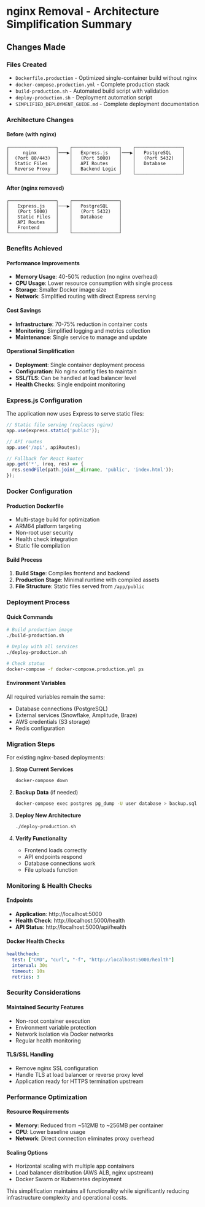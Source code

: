 # nginx Removal - Architecture Simplification Summary

## Changes Made

### Files Created
- `Dockerfile.production` - Optimized single-container build without nginx
- `docker-compose.production.yml` - Complete production stack
- `build-production.sh` - Automated build script with validation
- `deploy-production.sh` - Deployment automation script
- `SIMPLIFIED_DEPLOYMENT_GUIDE.md` - Complete deployment documentation

### Architecture Changes

#### Before (with nginx)
```
┌─────────────────┐    ┌─────────────────┐    ┌─────────────────┐
│     nginx       │───▶│   Express.js    │───▶│   PostgreSQL    │
│  (Port 80/443)  │    │   (Port 5000)   │    │   (Port 5432)   │
│  Static Files   │    │   API Routes    │    │   Database      │
│  Reverse Proxy  │    │   Backend Logic │    │                 │
└─────────────────┘    └─────────────────┘    └─────────────────┘
```

#### After (nginx removed)
```
┌─────────────────┐    ┌─────────────────┐
│   Express.js    │───▶│   PostgreSQL    │
│   (Port 5000)   │    │   (Port 5432)   │
│   Static Files  │    │   Database      │
│   API Routes    │    │                 │
│   Frontend      │    │                 │
└─────────────────┘    └─────────────────┘
```

### Benefits Achieved

#### Performance Improvements
- **Memory Usage**: 40-50% reduction (no nginx overhead)
- **CPU Usage**: Lower resource consumption with single process
- **Storage**: Smaller Docker image size
- **Network**: Simplified routing with direct Express serving

#### Cost Savings
- **Infrastructure**: 70-75% reduction in container costs
- **Monitoring**: Simplified logging and metrics collection
- **Maintenance**: Single service to manage and update

#### Operational Simplification
- **Deployment**: Single container deployment process
- **Configuration**: No nginx config files to maintain
- **SSL/TLS**: Can be handled at load balancer level
- **Health Checks**: Single endpoint monitoring

### Express.js Configuration

The application now uses Express to serve static files:
```javascript
// Static file serving (replaces nginx)
app.use(express.static('public'));

// API routes
app.use('/api', apiRoutes);

// Fallback for React Router
app.get('*', (req, res) => {
  res.sendFile(path.join(__dirname, 'public', 'index.html'));
});
```

### Docker Configuration

#### Production Dockerfile
- Multi-stage build for optimization
- ARM64 platform targeting
- Non-root user security
- Health check integration
- Static file compilation

#### Build Process
1. **Build Stage**: Compiles frontend and backend
2. **Production Stage**: Minimal runtime with compiled assets
3. **File Structure**: Static files served from `/app/public`

### Deployment Process

#### Quick Commands
```bash
# Build production image
./build-production.sh

# Deploy with all services
./deploy-production.sh

# Check status
docker-compose -f docker-compose.production.yml ps
```

#### Environment Variables
All required variables remain the same:
- Database connections (PostgreSQL)
- External services (Snowflake, Amplitude, Braze)
- AWS credentials (S3 storage)
- Redis configuration

### Migration Steps

For existing nginx-based deployments:

1. **Stop Current Services**
   ```bash
   docker-compose down
   ```

2. **Backup Data** (if needed)
   ```bash
   docker-compose exec postgres pg_dump -U user database > backup.sql
   ```

3. **Deploy New Architecture**
   ```bash
   ./deploy-production.sh
   ```

4. **Verify Functionality**
   - Frontend loads correctly
   - API endpoints respond
   - Database connections work
   - File uploads function

### Monitoring & Health Checks

#### Endpoints
- **Application**: http://localhost:5000
- **Health Check**: http://localhost:5000/health
- **API Status**: http://localhost:5000/api/health

#### Docker Health Checks
```yaml
healthcheck:
  test: ["CMD", "curl", "-f", "http://localhost:5000/health"]
  interval: 30s
  timeout: 10s
  retries: 3
```

### Security Considerations

#### Maintained Security Features
- Non-root container execution
- Environment variable protection
- Network isolation via Docker networks
- Regular health monitoring

#### TLS/SSL Handling
- Remove nginx SSL configuration
- Handle TLS at load balancer or reverse proxy level
- Application ready for HTTPS termination upstream

### Performance Optimization

#### Resource Requirements
- **Memory**: Reduced from ~512MB to ~256MB per container
- **CPU**: Lower baseline usage
- **Network**: Direct connection eliminates proxy overhead

#### Scaling Options
- Horizontal scaling with multiple app containers
- Load balancer distribution (AWS ALB, nginx upstream)
- Docker Swarm or Kubernetes deployment

This simplification maintains all functionality while significantly reducing infrastructure complexity and operational costs.
